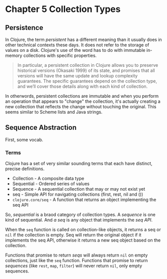 Chapter 5 Collection Types
==========================

Persistence
--------------------------

In Clojure, the term *persistent* has a different meaning than it usually does in other technical contexts these days. It does not refer to the storage of values on a disk. Clojure's use of the word has to do with immutable in-memory collections with specific properties.

> In particular, a persistent collection in Clojure allows you to preserve historical versions (Okasaki 1999) of its state, and promises that all versions will have the same update and lookup complexity guarantees. The specific guarantees depend on the collection type, and we’ll cover those details along with each kind of collection.

In otherwords, persistent collections are immutable and when you perform an operation that appears to "change" the collection, it's actually creating a new collection that reflects the change without touching the original. This seems similar to Scheme lists and Java strings.

Sequence Abstraction
--------------------------

First, some vocab.

### Terms

Clojure has a set of very similar sounding terms that each have distinct, precise definitions.

* Collection - A composite data type
* Sequential - Ordered series of values
* Sequence - A sequential collection that may or may not exist yet
* seq - Simple API for navigating collections (first, rest, nil and ())
* `clojure.core/seq` - A function that returns an object implementing the seq API

So, *sequential* is a braod category of collection types. A *sequence* is one kind of sequential. And *a seq* is any object that implements the *seq API*.

When the `seq` function is called on collection-like objects, it returns a seq or `nil` if the collection is empty. Seq will return the original object if it implements the seq API, otherwise it returns a new seq object based on the collection.

Functions that promise to return *seqs* will always return `nil` on empty collections, just like the `seq` function. Functions that promise to return *sequences* (like `rest`, `map`, `filter`) will never return `nil`, only empty sequences.